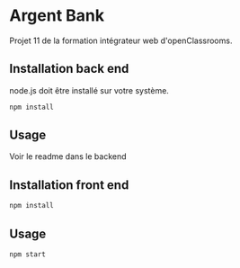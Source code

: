 # Argent Bank

Projet 11 de la formation intégrateur web d'openClassrooms.

## Installation back end

node.js doit être installé sur votre système.

```bash
npm install
```

## Usage

Voir le readme dans le backend

## Installation front end

```bash
npm install
```
## Usage
```bash
npm start
```

